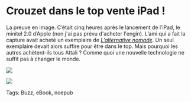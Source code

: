# Crouzet dans le top vente iPad !

La preuve en image. C’était cinq heures après le lancement de l’iPad, le minitel 2.0 d’Apple (non j'ai pas prévu d'acheter l'engin). L’ami qui a fait la capture avait acheté un exemplaire de [*L’alternative nomade*](http://blog.tcrouzet.com/alternative-nomade/). Un seul exemplaire devait alors suffire pour être dans le top. Mais pourquoi les autres achètent-ils tous Attali ? Comme quoi une nouvelle technologie ne suffit pas à changer le monde.

![](http://blog.tcrouzet.comhttps://tcrouzet.com/images_tc/2010/05/ibstore1.png)

![](http://blog.tcrouzet.comhttps://tcrouzet.com/images_tc/2010/05/ibstore2.png)



Tags: Buzz, eBook, noepub